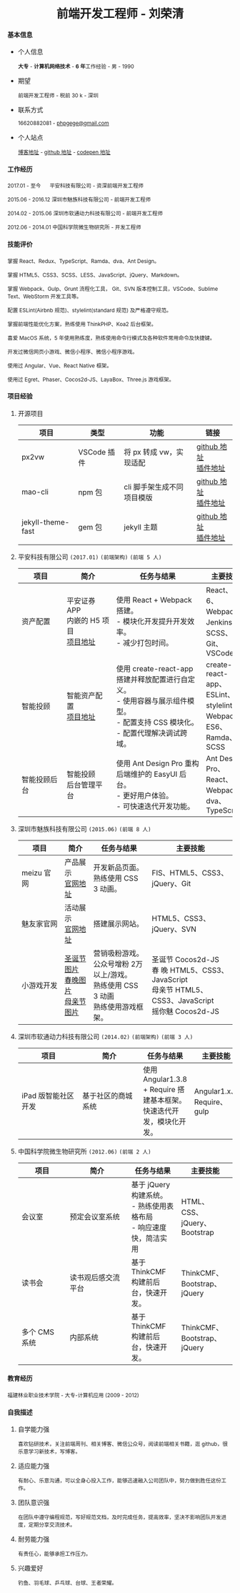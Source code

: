 <center><div style="font-size: 26px; font-weight: bold; ">前端开发工程师 - 刘荣清</div></center>

#### 基本信息

- 个人信息

   <small>**大专** - **计算机网络技术** - **6 年**工作经验 - 男 - 1990</small>

- 期望

  <small>前端开发工程师 - 税前 30 k - 深圳</small>

- 联系方式

  <small>16620882081 - phpgege@gmail.com</small>

- 个人站点

  <small>[博客地址](https://www.liurongqing.com) - [github 地址](https://www.github.com/liurongqing) - [codepen 地址](https://codepen.io/liurongqing)</small>

#### 工作经历

<small>2017.01 - 至今 &nbsp;&nbsp;&nbsp;&nbsp;    平安科技有限公司 - 资深前端开发工程师</small>

<small>2015.06 - 2016.12 深圳市魅族科技有限公司 - 前端开发工程师</small>

<small>2014.02 - 2015.06 深圳市软通动力科技有限公司 - 前端开发工程师</small>

<small>2012.06 - 2014.01 中国科学院微生物研究所 - 开发工程师</small>

#### 技能评价

<small>掌握 React、Redux、TypeScript、Ramda、dva、Ant Design。</small>

<small>掌握 HTML5、CSS3、SCSS、LESS、JavaScript、jQuery、Markdown。</small>

<small>掌握 Webpack、Gulp、Grunt 流程化工具， Git、SVN 版本控制工具，VSCode、Sublime Text、WebStorm 开发工具等。</small>

<small>配置 ESLint(Airbnb 规范)、stylelint(standard 规范) 及严格遵守规范。</small>

<small>掌握前端性能优化方案，熟练使用 ThinkPHP、Koa2 后台框架。</small>

<small>喜爱 MacOS 系统，5 年使用熟练度，熟练使用命令行模式及各种软件常用命令及快捷键。</small>

<small>开发过微信网页小游戏、微信小程序、微信小程序游戏。</small>

<small>使用过 Angular、Vue、React Native 框架。</small>

<small>使用过 Egret、Phaser、Cocos2d-JS、LayaBox、Three.js 游戏框架。</small>


#### 项目经验

1. 开源项目

    | 项目              | 类型        | 功能                       | 链接                                                         |
    | ----------------- | ----------- | -------------------------- | ------------------------------------------------------------ |
    | px2vw             | VSCode 插件 | 将 px 转成 vw，实现适配    | [github 地址](https://github.com/liurongqing/px2vw)<br />[插件地址](https://marketplace.visualstudio.com/items?itemName=liurongqing.px2vw) |
    | mao-cli           | npm 包      | cli 脚手架生成不同项目模版 | [github 地址](https://github.com/liurongqing/mao-cli)<br />[插件地址](https://www.npmjs.com/package/mao-cli) |
    | jekyll-theme-fast | gem 包      | jekyll 主题                | [github 地址](https://github.com/liurongqing/jekyll-theme-fast)<br />[插件地址](https://rubygems.org/gems/jekyll-theme-fast) |

2. 平安科技有限公司 `(2017.01)` `(前端架构)` `(前端 5 人)`

    | 项目                                     | 简介                                                         | 任务与结果                                                   | 主要技能                                                     |
    | ---------------------------------------- | ------------------------------------------------------------ | ------------------------------------------------------------ | ------------------------------------------------------------ |
    | <div style="width: 85px;">资产配置</div> | <div style="width: 95px;">平安证券 APP <br />内嵌的 H5 项目<br />[项目地址](https://m.stock.pingan.com/spss-aa/mobile/map.html) </div> | <div style="width: 185px;">使用 React + Webpack 搭建。<br />- 模块化开发提升开发效率。<br />- 减少打包时间。</div> | React、ES 6、Webpack、Jenkins、SCSS、Git、VSCode             |
    | 智能投顾                                 | 智能资产配置<br />[项目地址](https://pyxis.pingan.com/login/home) | 使用 create-react-app 搭建并释放配置进行自定义。<br />- 使用容器与展示组件模型。<br />- 配置支持 CSS 模块化。<br />- 配置代理解决调试跨域。 | create-react-app、ESLint、stylelint、Webpack、ES6、Ramda、SCSS |
    | 智能投顾后台                             | 智能投顾<br />后台管理平台                                   | 使用 Ant Design Pro 重构后端维护的 EasyUI 后台。<br />- 更好用户体验。<br />- 可快速迭代开发功能。 | Ant Design Pro、React、Webpack、dva、TypeScript              |


3. 深圳市魅族科技有限公司 `(2015.06)` `(前端 8 人)`

   | 项目                                       | 简介                                                         | 任务与结果                                                   | 主要技能                                                     |
   | ------------------------------------------ | ------------------------------------------------------------ | ------------------------------------------------------------ | ------------------------------------------------------------ |
   | <div style="width: 80px;">meizu 官网</div> | 产品展示<br />[官网地址](https://www.meizu.com/)             | 开发新品页面。<br />熟练使用 CSS 3 动画。                    | FIS、HTML5、CSS3、jQuery、Git                                |
   | 魅友家官网                                 | 活动展示<br />[官网地址](http://myj.meizu.com/)              | 搭建展示网站。                                               | HTML5、CSS3、jQuery、SVN                                     |
   | 小游戏开发                                 | [圣诞节图片](https://sqa-res.oss-cn-beijing.aliyuncs.com/resume/3411534042240_.pic.jpg)<br />[春晚图片](https://sqa-res.oss-cn-beijing.aliyuncs.com/resume/3421534042240_.pic.jpg)<br />[母亲节图片](https://sqa-res.oss-cn-beijing.aliyuncs.com/resume/3431534042240_.pic.jpg) | 营销吸粉游戏。<br />公众号增粉 2万以上/游戏。<br />熟练使用 CSS 3 动画<br />熟练使用游戏框架。 | 圣诞节 Cocos2d-JS<br />春    晚 HTML5、CSS3、JavaScript<br />母亲节 HTML5、CSS3、JavaScript<br />摇你魅 Cocos2d-JS<br /> |

4. 深圳市软通动力科技有限公司 `(2014.02)` `(前端架构)` `(前端 3 人)`

   | 项目                                                 | 简介                                                | 任务与结果                                                   | 主要技能                  |
   | ---------------------------------------------------- | --------------------------------------------------- | ------------------------------------------------------------ | ------------------------- |
   | <div style="width: 120px;">iPad 版智能社区开发</div> | <div style="width: 120px;">基于社区的商城系统</div> | 使用 Angular1.3.8 + Require 搭建基本框架。<br />快速迭代开发，模块化开发。 | Angular1.x、Require、gulp |

5. 中国科学院微生物研究所 `(2012.06)` `(前端 2 人)`

   | 项目                                   | 简介                                      | 任务与结果                                                   | 主要技能                     |
   | -------------------------------------- | ----------------------------------------- | ------------------------------------------------------------ | ---------------------------- |
   | <div style="width: 90px;">会议室</div> | <div style="width: 120px;">预定会议室系统 | 基于 jQuery 构建系统。<br />- 熟练使用表格布局<br />- 响应速度快，简洁实用 | HTML、CSS、jQuery、Bootstrap |
   | 读书会                                 | 读书观后感交流平台                        | 基于 ThinkCMF 构建前后台，快速开发。                         | ThinkCMF、Bootstrap、jQuery  |
   | 多个 CMS 系统                          | 内部系统                                  | 基于 ThinkCMF 构建前后台，快速开发。                         | ThinkCMF、Bootstrap、jQuery  |

#### 教育经历

<small>福建林业职业技术学院 - 大专-计算机应用 (2009 - 2012)</small>

#### 自我描述

1. 自学能力强

   <small>喜欢钻研技术，关注前端周刊、相关博客、微信公众号，阅读前端相关书籍，逛 github，很乐意学习新技术，写博客。</small>

2. 适应能力强

   <small>有耐心、乐意沟通，可以全身心投入工作，能够迅速融入公司团队中，努力做到胜任这份工作。</small>

3. 团队意识强

   <small>在团队中遵守编程规范，写好规范文档，及时完成任务，提高效率，坚决不影响团队开发进度，定期分享交流技术。</small>

4. 耐劳能力强

   <small>有责任心，能够承担工作压力。</small>

5. 兴趣爱好

   <small>钓鱼、羽毛球、乒乓球、台球、王者荣耀。</small>

